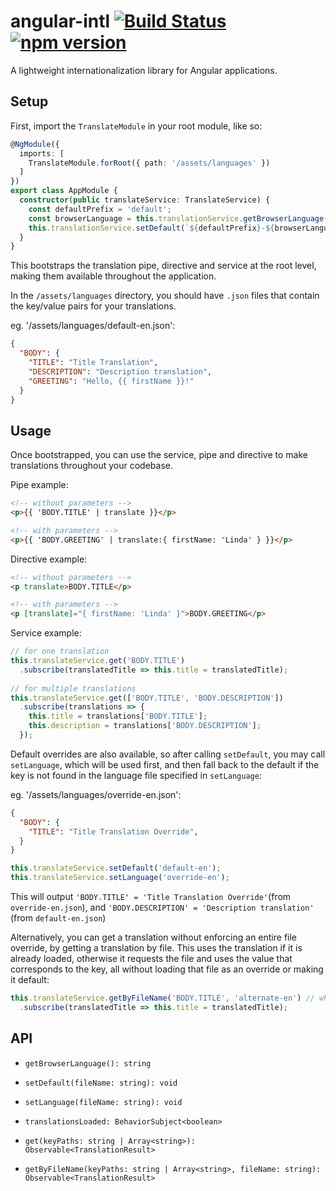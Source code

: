 # angular-intl [![Build Status](https://img.shields.io/circleci/project/github/coreystanford/angular-intl/master.svg)](https://circleci.com/gh/coreystanford/angular-intl) [![npm version](https://img.shields.io/npm/v/angular-intl.svg)](https://www.npmjs.com/package/angular-intl)

A lightweight internationalization library for Angular applications.

## Setup

First, import the `TranslateModule` in your root module, like so:

```ts
@NgModule({
  imports: [
    TranslateModule.forRoot({ path: '/assets/languages' })
  ]
})
export class AppModule {
  constructor(public translateService: TranslateService) {
    const defaultPrefix = 'default';
    const browserLanguage = this.translationService.getBrowserLanguage();
    this.translationService.setDefault(`${defaultPrefix}-${browserLanguage}`); // eg. 'default-en'
  }
}
```

This bootstraps the translation pipe, directive and service at the root level, making them available throughout the application.

In the `/assets/languages` directory, you should have `.json` files that contain the key/value pairs for your translations.

eg. '/assets/languages/default-en.json':
```json
{
  "BODY": {
    "TITLE": "Title Translation",
    "DESCRIPTION": "Description translation",
    "GREETING": "Hello, {{ firstName }}!"
  }
}
```

## Usage

Once bootstrapped, you can use the service, pipe and directive to make translations throughout your codebase.

Pipe example:
```html
<!-- without parameters -->
<p>{{ 'BODY.TITLE' | translate }}</p>

<!-- with parameters -->
<p>{{ 'BODY.GREETING' | translate:{ firstName: 'Linda' } }}</p>
```

Directive example:
```html
<!-- without parameters -->
<p translate>BODY.TITLE</p>

<!-- with parameters -->
<p [translate]="{ firstName: 'Linda' }">BODY.GREETING</p>
```

Service example:
```ts
// for one translation
this.translateService.get('BODY.TITLE')
  .subscribe(translatedTitle => this.title = translatedTitle);
  
// for multiple translations
this.translateService.get(['BODY.TITLE', 'BODY.DESCRIPTION'])
  .subscribe(translations => {
    this.title = translations['BODY.TITLE'];
    this.description = translations['BODY.DESCRIPTION'];
  });
```

Default overrides are also available, so after calling `setDefault`, you may call `setLanguage`, which will be used first, and then fall back to the default if the key is not found in the language file specified in `setLanguage`:

eg. '/assets/languages/override-en.json':
```json
{
  "BODY": {
    "TITLE": "Title Translation Override",
  }
}
```

```ts
this.translateService.setDefault('default-en');
this.translateService.setLanguage('override-en');
```

This will output `'BODY.TITLE' = 'Title Translation Override'`(from `override-en.json`), and `'BODY.DESCRIPTION' = 'Description translation'` (from `default-en.json`)

Alternatively, you can get a translation without enforcing an entire file override, by getting a translation by file. This uses the translation if it is already loaded, otherwise it requests the file and uses the value that corresponds to the key, all without loading that file as an override or making it default:

```ts
this.translateService.getByFileName('BODY.TITLE', 'alternate-en') // where 'alternate-en' is yet another language file
  .subscribe(translatedTitle => this.title = translatedTitle);
```

## API

- `getBrowserLanguage(): string`

- `setDefault(fileName: string): void`

- `setLanguage(fileName: string): void`

- `translationsLoaded: BehaviorSubject<boolean>`

- `get(keyPaths: string | Array<string>): Observable<TranslationResult>`

- `getByFileName(keyPaths: string | Array<string>, fileName: string): Observable<TranslationResult>`
